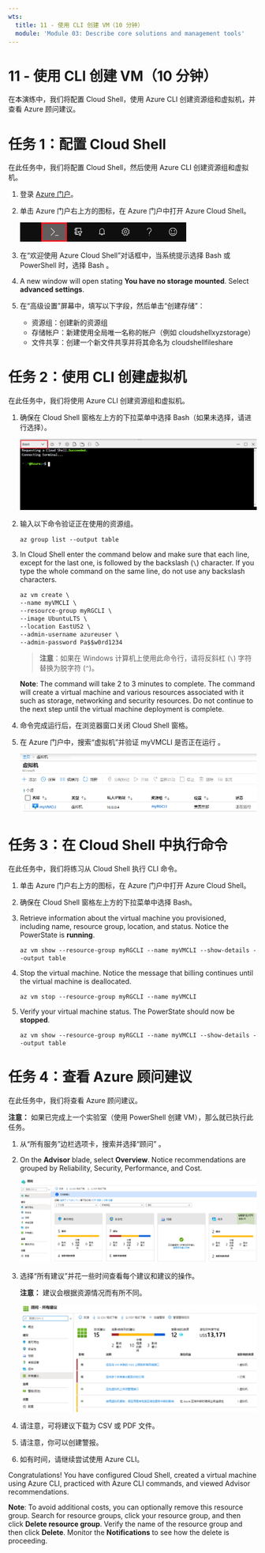```yaml
---
wts:
  title: 11 - 使用 CLI 创建 VM（10 分钟）
  module: 'Module 03: Describe core solutions and management tools'
---
```

# <a name="11---create-a-vm-with-the-cli-10-min"></a>11 - 使用 CLI 创建 VM（10 分钟）

在本演练中，我们将配置 Cloud Shell，使用 Azure CLI 创建资源组和虚拟机，并查看 Azure 顾问建议。 

# <a name="task-1-configure-the-cloud-shell"></a>任务 1：配置 Cloud Shell 

在此任务中，我们将配置 Cloud Shell，然后使用 Azure CLI 创建资源组和虚拟机。  

1. 登录 [Azure 门户](https://portal.azure.com)。

2. 单击 Azure 门户右上方的图标，在 Azure 门户中打开 Azure Cloud Shell。

    ![Azure 门户“Azure Cloud Shell”图标的屏幕截图。](../images/1002.png)
   
3. 在“欢迎使用 Azure Cloud Shell”对话框中，当系统提示选择 Bash 或 PowerShell 时，选择 Bash  。 

4. A new window will open stating <bpt id="p1">**</bpt>You have no storage mounted<ept id="p1">**</ept>. Select <bpt id="p1">**</bpt>advanced settings<ept id="p1">**</ept>.

5. 在“高级设置”屏幕中，填写以下字段，然后单击“创建存储”：
    - 资源组：创建新的资源组
    - 存储帐户：新建使用全局唯一名称的帐户（例如 cloudshellxyzstorage）
    - 文件共享：创建一个新文件共享并将其命名为 cloudshellfileshare


# <a name="task-2-use-cli-to-create-a-virtual-machine"></a>任务 2：使用 CLI 创建虚拟机

在此任务中，我们将使用 Azure CLI 创建资源组和虚拟机。

1. 确保在 Cloud Shell 窗格左上方的下拉菜单中选择 Bash（如果未选择，请进行选择）。

    ![Azure 门户 Azure Cloud Shell 的屏幕截图，其中突出显示了 Bash 下拉列表。](../images/1002a.png)


2. 输入以下命令验证正在使用的资源组。

    ```cli
    az group list --output table
    ```

4. In Cloud Shell enter the command below and make sure that each line, except for the last one, is followed by the backslash (<ph id="ph1">`\`</ph>) character. If you type the whole command on the same line, do not use any backslash characters. 

    ```cli
    az vm create \
    --name myVMCLI \
    --resource-group myRGCLI \
    --image UbuntuLTS \
    --location EastUS2 \
    --admin-username azureuser \
    --admin-password Pa$$w0rd1234
    ```

    >**注意**：如果在 Windows 计算机上使用此命令行，请将反斜杠 (`\`) 字符替换为脱字符 (`^`)。

    <bpt id="p1">**</bpt>Note<ept id="p1">**</ept>: The command will take 2 to 3 minutes to complete. The command will create a virtual machine and various resources associated with it such as storage, networking and security resources. Do not continue to the next step until the virtual machine deployment is complete. 

5. 命令完成运行后，在浏览器窗口关闭 Cloud Shell 窗格。

6. 在 Azure 门户中，搜索“虚拟机”并验证 myVMCLI 是否正在运行 。

    ![此屏幕截图显示了“虚拟机”页面，其中 myVMPS 处于正在运行的状态。](../images/1101.png)


# <a name="task-3-execute-commands-in-the-cloud-shell"></a>任务 3：在 Cloud Shell 中执行命令

在此任务中，我们将练习从 Cloud Shell 执行 CLI 命令。 

1. 单击 Azure 门户右上方的图标，在 Azure 门户中打开 Azure Cloud Shell。

2. 确保在 Cloud Shell 窗格左上方的下拉菜单中选择 Bash。

3. Retrieve information about the virtual machine you provisioned, including name, resource group, location, and status. Notice the PowerState is <bpt id="p1">**</bpt>running<ept id="p1">**</ept>.

    ```cli
    az vm show --resource-group myRGCLI --name myVMCLI --show-details --output table 
    ```

4. Stop the virtual machine. Notice the message that billing continues until the virtual machine is deallocated. 

    ```cli
    az vm stop --resource-group myRGCLI --name myVMCLI
    ```

5. Verify your virtual machine status. The PowerState should now be <bpt id="p1">**</bpt>stopped<ept id="p1">**</ept>.

    ```cli
    az vm show --resource-group myRGCLI --name myVMCLI --show-details --output table 
    ```

# <a name="task-4-review-azure-advisor-recommendations"></a>任务 4：查看 Azure 顾问建议

在此任务中，我们将查看 Azure 顾问建议。

   **注意：** 如果已完成上一个实验室（使用 PowerShell 创建 VM），那么就已执行此任务。 

1. 从“所有服务”边栏选项卡，搜索并选择“顾问” 。 

2. On the <bpt id="p1">**</bpt>Advisor<ept id="p1">**</ept> blade, select <bpt id="p2">**</bpt>Overview<ept id="p2">**</ept>. Notice recommendations are grouped by Reliability, Security, Performance, and Cost. 

    ![顾问“概述”页面的屏幕截图。 ](../images/1103.png)

3. 选择“所有建议”并花一些时间查看每个建议和建议的操作。 

    **注意：** 建议会根据资源情况而有所不同。 

    ![顾问“所有建议”页面的屏幕截图。 ](../images/1104.png)

4. 请注意，可将建议下载为 CSV 或 PDF 文件。 

5. 请注意，你可以创建警报。 

6. 如有时间，请继续尝试使用 Azure CLI。 

Congratulations! You have configured Cloud Shell, created a virtual machine using Azure CLI, practiced with Azure CLI commands, and viewed Advisor recommendations.

<bpt id="p1">**</bpt>Note<ept id="p1">**</ept>: To avoid additional costs, you can optionally remove this resource group. Search for resource groups, click your resource group, and then click <bpt id="p1">**</bpt>Delete resource group<ept id="p1">**</ept>. Verify the name of the resource group and then click <bpt id="p1">**</bpt>Delete<ept id="p1">**</ept>. Monitor the <bpt id="p1">**</bpt>Notifications<ept id="p1">**</ept> to see how the delete is proceeding.
